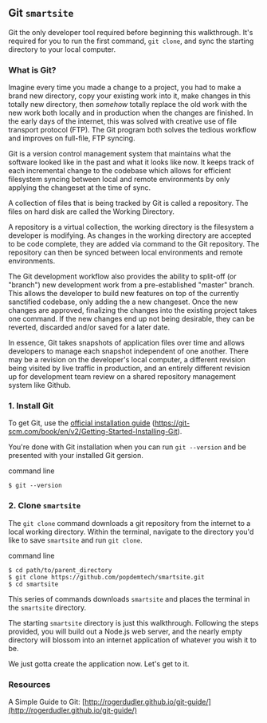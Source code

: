 ## Git `smartsite`
Git the only developer tool required before beginning this walkthrough. It's required for you to run the first command, `git clone`, and sync the starting directory to your local computer.

### What is Git?

Imagine every time you made a change to a project, you had to make a brand new directory, copy your existing work into it, make changes in this totally new directory, then _somehow_ totally replace the old work with the new work both locally and in production when the changes are finished. In the early days of the internet, this was solved with creative use of file transport protocol (FTP). The Git program both solves the tedious workflow and improves on full-file, FTP syncing.

Git is a version control management system that maintains what the software looked like in the past and what it looks like now. It keeps track of each incremental change to the codebase which allows for efficient filesystem syncing between local and remote environments by only applying the changeset at the time of sync.

A collection of files that is being tracked by Git is called a repository. The files on hard disk are called the Working Directory.

A repository is a virtual collection, the working directory is the filesystem a developer is modifying. As changes in the working directory are accepted to be code complete, they are added via command to the Git repository. The repository can then be synced between local environments and remote environments.

The Git development workflow also provides the ability to split-off (or "branch") new development work from a pre-established "master" branch. This allows the developer to build new features on top of the currently sanctified codebase, only adding the a new changeset. Once the new changes are approved, finalizing the changes into the existing project takes one command. If the new changes end up not being desirable, they can be reverted, discarded and/or saved for a later date.

In essence, Git takes snapshots of application files over time and allows developers to manage each snapshot independent of one another. There may be a revision on the developer's local computer, a different revision being visited by live traffic in production, and an entirely different revision up for development team review on a shared repository management system like Github.

### 1. Install Git

To get Git, use the [official installation guide](https://git-scm.com/book/en/v2/Getting-Started-Installing-Git) (https://git-scm.com/book/en/v2/Getting-Started-Installing-Git).


You're done with Git installation when you can run `git --version` and be presented with your installed Git gersion.

<div class="filename">command line</div>

```
$ git --version
```

### 2. Clone `smartsite`
The `git clone` command downloads a git repository from the internet to a local working directory. Within the terminal, navigate to the directory you'd like to save `smartsite` and run `git clone`.

<div class="filename">command line</div>

```
$ cd path/to/parent_directory
$ git clone https://github.com/popdemtech/smartsite.git
$ cd smartsite
```

This series of commands downloads `smartsite` and places the terminal in the `smartsite` directory.

The starting `smartsite` directory is just this walkthrough. Following the steps provided, you will build out a Node.js web server, and the nearly empty directory will blossom into an internet application of whatever you wish it to be.

We just gotta create the application now. Let's get to it.

### Resources
A Simple Guide to Git: [http://rogerdudler.github.io/git-guide/](http://rogerdudler.github.io/git-guide/)
